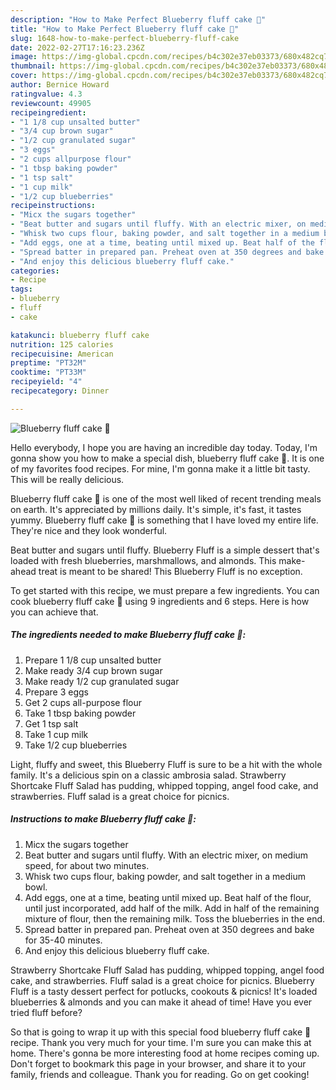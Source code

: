 ```yaml
---
description: "How to Make Perfect Blueberry fluff cake 🥮"
title: "How to Make Perfect Blueberry fluff cake 🥮"
slug: 1648-how-to-make-perfect-blueberry-fluff-cake
date: 2022-02-27T17:16:23.236Z
image: https://img-global.cpcdn.com/recipes/b4c302e37eb03373/680x482cq70/blueberry-fluff-cake-recipe-main-photo.jpg
thumbnail: https://img-global.cpcdn.com/recipes/b4c302e37eb03373/680x482cq70/blueberry-fluff-cake-recipe-main-photo.jpg
cover: https://img-global.cpcdn.com/recipes/b4c302e37eb03373/680x482cq70/blueberry-fluff-cake-recipe-main-photo.jpg
author: Bernice Howard
ratingvalue: 4.3
reviewcount: 49905
recipeingredient:
- "1 1/8 cup unsalted butter"
- "3/4 cup brown sugar"
- "1/2 cup granulated sugar"
- "3 eggs"
- "2 cups allpurpose flour"
- "1 tbsp baking powder"
- "1 tsp salt"
- "1 cup milk"
- "1/2 cup blueberries"
recipeinstructions:
- "Micx the sugars together"
- "Beat butter and sugars until fluffy. With an electric mixer, on medium speed, for about two minutes."
- "Whisk two cups flour, baking powder, and salt together in a medium bowl."
- "Add eggs, one at a time, beating until mixed up. Beat half of the flour, until just incorporated, add half of the milk. Add in half of the remaining mixture of flour, then the remaining milk. Toss the blueberries in the end."
- "Spread batter in prepared pan. Preheat oven at 350 degrees and bake for 35-40 minutes."
- "And enjoy this delicious blueberry fluff cake."
categories:
- Recipe
tags:
- blueberry
- fluff
- cake

katakunci: blueberry fluff cake 
nutrition: 125 calories
recipecuisine: American
preptime: "PT32M"
cooktime: "PT33M"
recipeyield: "4"
recipecategory: Dinner

---
```



![Blueberry fluff cake 🥮](https://img-global.cpcdn.com/recipes/b4c302e37eb03373/680x482cq70/blueberry-fluff-cake-recipe-main-photo.jpg)

Hello everybody, I hope you are having an incredible day today. Today, I'm gonna show you how to make a special dish, blueberry fluff cake 🥮. It is one of my favorites food recipes. For mine, I'm gonna make it a little bit tasty. This will be really delicious.

Blueberry fluff cake 🥮 is one of the most well liked of recent trending meals on earth. It's appreciated by millions daily. It's simple, it's fast, it tastes yummy. Blueberry fluff cake 🥮 is something that I have loved my entire life. They're nice and they look wonderful.

Beat butter and sugars until fluffy. Blueberry Fluff is a simple dessert that&#39;s loaded with fresh blueberries, marshmallows, and almonds. This make-ahead treat is meant to be shared! This Blueberry Fluff is no exception.


To get started with this recipe, we must prepare a few ingredients. You can cook blueberry fluff cake 🥮 using 9 ingredients and 6 steps. Here is how you can achieve that.

<!--inarticleads1-->

##### The ingredients needed to make Blueberry fluff cake 🥮:

1. Prepare 1 1/8 cup unsalted butter
1. Make ready 3/4 cup brown sugar
1. Make ready 1/2 cup granulated sugar
1. Prepare 3 eggs
1. Get 2 cups all-purpose flour
1. Take 1 tbsp baking powder
1. Get 1 tsp salt
1. Take 1 cup milk
1. Take 1/2 cup blueberries


Light, fluffy and sweet, this Blueberry Fluff is sure to be a hit with the whole family. It&#39;s a delicious spin on a classic ambrosia salad. Strawberry Shortcake Fluff Salad has pudding, whipped topping, angel food cake, and strawberries. Fluff salad is a great choice for picnics. 

<!--inarticleads2-->

##### Instructions to make Blueberry fluff cake 🥮:

1. Micx the sugars together
1. Beat butter and sugars until fluffy. With an electric mixer, on medium speed, for about two minutes.
1. Whisk two cups flour, baking powder, and salt together in a medium bowl.
1. Add eggs, one at a time, beating until mixed up. Beat half of the flour, until just incorporated, add half of the milk. Add in half of the remaining mixture of flour, then the remaining milk. Toss the blueberries in the end.
1. Spread batter in prepared pan. Preheat oven at 350 degrees and bake for 35-40 minutes.
1. And enjoy this delicious blueberry fluff cake.


Strawberry Shortcake Fluff Salad has pudding, whipped topping, angel food cake, and strawberries. Fluff salad is a great choice for picnics. Blueberry Fluff is a tasty dessert perfect for potlucks, cookouts &amp; picnics! It&#39;s loaded blueberries &amp; almonds and you can make it ahead of time! Have you ever tried fluff before? 

So that is going to wrap it up with this special food blueberry fluff cake 🥮 recipe. Thank you very much for your time. I'm sure you can make this at home. There's gonna be more interesting food at home recipes coming up. Don't forget to bookmark this page in your browser, and share it to your family, friends and colleague. Thank you for reading. Go on get cooking!
